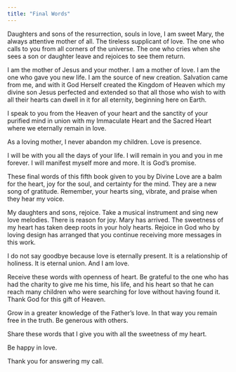 ```yaml
---
title: "Final Words"
---
```


Daughters and sons of the resurrection, souls in love, I am sweet Mary, the
always attentive mother of all.  The tireless supplicant of love. The one who
calls to you from all corners of the universe. The one who cries when she sees
a son or daughter leave and rejoices to see them return.

I am the mother of Jesus and your mother. I am a mother of love. I am the one
who gave you new life. I am the source of new creation. Salvation came from me,
and with it God Herself created the Kingdom of Heaven which my divine son Jesus
perfected and extended so that all those who wish to with all their hearts can
dwell in it for all eternity, beginning here on Earth.

I speak to you from the Heaven of your heart and the sanctity of your purified
mind in union with my Immaculate Heart and the Sacred Heart where we eternally
remain in love.

As a loving mother, I never abandon my children. Love is presence.

I will be with you all the days of your life. I will remain in you and you in
me forever. I will manifest myself more and more. It is God’s promise.

These final words of this fifth book given to you by Divine Love are a balm for
the heart, joy for the soul, and certainty for the mind. They are a new song of
gratitude. Remember, your hearts sing, vibrate, and praise when they hear my
voice.

My daughters and sons, rejoice. Take a musical instrument and sing new love
melodies. There is reason for joy. Mary has arrived. The sweetness of my heart
has taken deep roots in your holy hearts. Rejoice in God who by loving design
has arranged that you continue receiving more messages in this work.

I do not say goodbye because love is eternally present. It is a relationship of
holiness. It is eternal union. And I am love.

Receive these words with openness of heart. Be grateful to the one who has had
the charity to give me his time, his life, and his heart so that he can reach
many children who were searching for love without having found it. Thank God
for this gift of Heaven.

Grow in a greater knowledge of the Father’s love. In that way you remain free
in the truth. Be generous with others.

Share these words that I give you with all the sweetness of my heart.

Be happy in love.

Thank you for answering my call.

